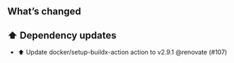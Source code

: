 ## What’s changed
## ⬆️ Dependency updates

- ⬆️ Update docker/setup-buildx-action action to v2.9.1 @renovate (#107)
